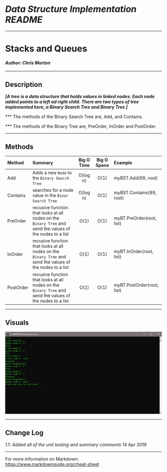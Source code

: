 # ***Data Structure Implementation README***
------------------------------

# Stacks and Queues
#### *Author: Chris Morton*

------------------------------

## Description
***[A tree is a data structure that holds values in linked nodes. Each node added points to a left ad right child. There are two types of tree implemented here, a Binary Search Tree and  Binary Tree ]***

*** The methods of the Binary Search Tree are, Add, and Contains.

*** The methods of the Binary Tree are, PreOrder, InOrder and PostOrder.



------------------------------

## Methods

| Method | Summary | Big O Time | Big O Space | Example | 
| :----------- | :----------- | :-------------: | :-------------: | :----------- |
| Add | Adds a new `Node` to the `Binary Search Tree` | O(log n) | O(1) | myBST.Add(99, root) |
| Contains | searches for a node value in the `Binar Search Tree` | O(log n) | O(1) | myBST.Contains(99, root) |
| PreOrder | recusive function that looks at all nodes on the `Binary Tree` and send the values of the nodes to a list | O(1) | O(1) | myBT.PreOrder(root, list) |
| InOrder | recusive function that looks at all nodes on the `Binary Tree` and send the values of the nodes to a list | O(1) | O(1) | myBT.InOrder(root, list)
| PostOrder | recusive function that looks at all nodes on the `Binary Tree` and send the values of the nodes to a list | O(1) | O(1) | myBT.PostOrder(root, list)



------------------------------

## Visuals

![Image 1](https://github.com/cmorto02/data-structures-and-algorithms/blob/master/code-challenges/data%20structures/stacksAndQueues/stacksAndQueues/stacksAndQueues/images/stacksandqueues.JPG)

------------------------------

## Change Log
1.1: *Added all of the unit testing and summary comments* 14 Apr 2019

------------------------------

For more information on Markdown: https://www.markdownguide.org/cheat-sheet
